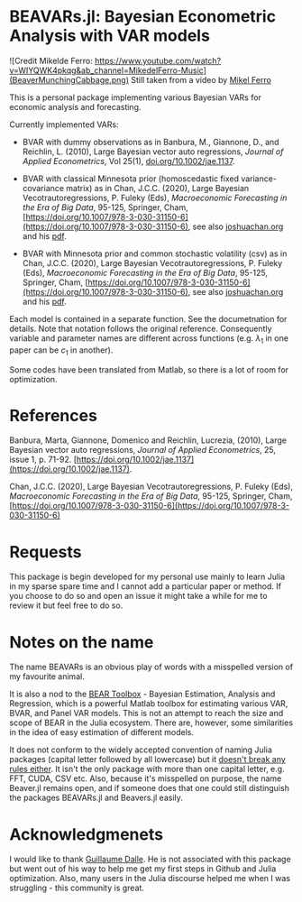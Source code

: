 # BEAVARs.jl: Bayesian Econometric Analysis with VAR models

![Credit Mikelde Ferro: https://www.youtube.com/watch?v=WIYQWK4pkqg&ab_channel=MikedelFerro-Music](BeaverMunchingCabbage.png)
Still taken from a video by [Mikel Ferro](https://www.youtube.com/watch?v=WIYQWK4pkqg&ab_channel=MikedelFerro-Music)

This is a personal package implementing various Bayesian VARs for economic analysis and forecasting. 



Currently implemented VARs:
 - BVAR with dummy observations as in Banbura, M., Giannone, D., and Reichlin, L. (2010), Large Bayesian vector auto regressions, _Journal of Applied Econometrics_, Vol 25(1), [doi.org/10.1002/jae.1137](https://doi.org/10.1002/jae.1137).

 - BVAR with classical  Minnesota prior (homoscedastic fixed variance-covariance matrix) as in Chan, J.C.C. (2020), Large Bayesian Vecotrautoregressions, P. Fuleky (Eds), _Macroeconomic Forecasting in the Era of Big Data_, 95-125, Springer, Cham, [https://doi.org/10.1007/978-3-030-31150-6](https://doi.org/10.1007/978-3-030-31150-6), see also [joshuachan.org](https://joshuachan.org) and his [pdf](https://joshuachan.org/papers/large_BVAR.pdf).

 - BVAR with Minnesota prior and common stochastic volatility (csv) as in Chan, J.C.C. (2020), Large Bayesian Vecotrautoregressions, P. Fuleky (Eds), _Macroeconomic Forecasting in the Era of Big Data_, 95-125, Springer, Cham, [https://doi.org/10.1007/978-3-030-31150-6](https://doi.org/10.1007/978-3-030-31150-6), see also [joshuachan.org](https://joshuachan.org) and his [pdf](https://joshuachan.org/papers/large_BVAR.pdf).

Each model is contained in a separate function. See the documetnation for details. Note that notation follows the original reference. Consequently variable and parameter names are different across functions (e.g. $\lambda_1$ in one paper can be $c_1$ in another). 

Some codes have been translated from Matlab, so there is a lot of room for optimization. 


# References
Banbura, Marta, Giannone, Domenico and Reichlin, Lucrezia, (2010), Large Bayesian vector auto regressions, _Journal of Applied Econometrics_, 25, issue 1, p. 71-92. [https://doi.org/10.1002/jae.1137](https://doi.org/10.1002/jae.1137). 

Chan, J.C.C. (2020), Large Bayesian Vecotrautoregressions, P. Fuleky (Eds), _Macroeconomic Forecasting in the Era of Big Data_, 95-125, Springer, Cham, [https://doi.org/10.1007/978-3-030-31150-6](https://doi.org/10.1007/978-3-030-31150-6)

# Requests
This package is begin developed for my personal use mainly to learn Julia in my sparse spare time and I cannot add a particular paper or method. If you choose to do so and open an issue it might take a while for me to review it but feel free to do so.

# Notes on the name
The name BEAVARs is an obvious play of words with a misspelled version of my favourite animal.

It is also a nod to the [BEAR Toolbox](https://www.ecb.europa.eu/press/research-publications/working-papers/html/bear-toolbox.en.html) - Bayesian  Estimation, Analysis and Regression, which is a powerful Matlab toolbox for estimating various VAR, BVAR, and Panel VAR models. This is not an attempt to reach the size and scope of BEAR in the Julia ecosystem. There are, however, some similarities in the idea of easy estimation of different models.

It does not conform to the widely accepted convention of naming Julia packages (capital letter followed by all lowercase) but it [doesn't break any rules either](https://pkgdocs.julialang.org/v1/creating-packages/#Package-naming-rules). It isn't the only package with more than one capital letter, e.g. FFT, CUDA, CSV etc. Also, because it's misspelled on purpose, the name Beaver.jl remains open, and if someone does that one could still distinguish the packages BEAVARs.jl and Beavers.jl easily.


#  Acknowledgmenets
I would like to thank [Guillaume Dalle](https://github.com/gdalle]). He is not associated with this package but went out of his way to help me get my first steps in Github and Julia optimization. Also, many users in the Julia discourse helped me when I was struggling - this community is great.

